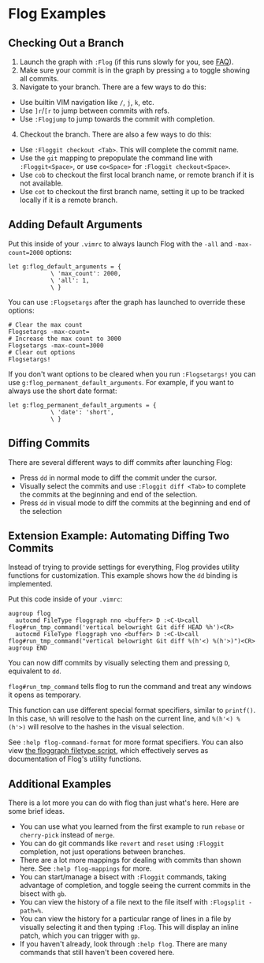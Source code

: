 # Flog Examples

## Checking Out a Branch

1. Launch the graph with `:Flog` (if this runs slowly for you, see [FAQ](FAQ.md)).
2. Make sure your commit is in the graph by pressing `a` to toggle showing all commits.
3. Navigate to your branch. There are a few ways to do this:
  - Use builtin VIM navigation like `/`, `j`, `k`, etc.
  - Use `]r`/`[r` to jump between commits with refs.
  - Use `:Flogjump` to jump towards the commit with completion.
4. Checkout the branch. There are also a few ways to do this:
  - Use `:Floggit checkout <Tab>`. This will complete the commit name.
  - Use the `git` mapping to prepopulate the command line with `:Floggit<Space>`, or use `co<Space>` for `:Floggit checkout<Space>`.
  - Use `cob` to checkout the first local branch name, or remote branch if it is not available.
  - Use `cot` to checkout the first branch name, setting it up to be tracked locally if it is a remote branch.

## Adding Default Arguments

Put this inside of your `.vimrc` to always launch Flog with the `-all` and `-max-count=2000` options:

```vim
let g:flog_default_arguments = {
            \ 'max_count': 2000,
            \ 'all': 1,
            \ }
```

You can use `:Flogsetargs` after the graph has launched to override these options:

```
# Clear the max count
Flogsetargs -max-count=
# Increase the max count to 3000
Flogsetargs -max-count=3000
# Clear out options
Flogsetargs!
```

If you don't want options to be cleared when you run `:Flogsetargs!` you can use `g:flog_permanent_default_arguments`.
For example, if you want to always use the short date format:

```vim
let g:flog_permanent_default_arguments = {
            \ 'date': 'short',
            \ }
```

## Diffing Commits

There are several different ways to diff commits after launching Flog:
  - Press `dd` in normal mode to diff the commit under the cursor.
  - Visually select the commits and use `:Floggit diff <Tab>` to complete the commits at the beginning and end of the selection.
  - Press `dd` in visual mode to diff the commits at the beginning and end of the selection

## Extension Example: Automating Diffing Two Commits

Instead of trying to provide settings for everything, Flog provides utility functions for customization.
This example shows how the `dd` binding is implemented.

Put this code inside of your `.vimrc`:

```vim
augroup flog
  autocmd FileType floggraph nno <buffer> D :<C-U>call flog#run_tmp_command('vertical belowright Git diff HEAD %h')<CR>
  autocmd FileType floggraph vno <buffer> D :<C-U>call flog#run_tmp_command("vertical belowright Git diff %(h'<) %(h'>)")<CR>
augroup END
```

You can now diff commits by visually selecting them and pressing `D`, equivalent to `dd`.

`flog#run_tmp_command` tells flog to run the command and treat any windows it opens as temporary.

This function can use different special format specifiers, similar to `printf()`.
In this case, `%h` will resolve to the hash on the current line, and `%(h'<) %(h'>)` will resolve to the hashes in the visual selection.

See `:help flog-command-format` for more format specifiers.
You can also view [the floggraph filetype script](https://github.com/rbong/vim-flog/blob/master/ftplugin/floggraph.vim), which effectively serves as documentation of Flog's utility functions.

## Additional Examples

There is a lot more you can do with flog than just what's here.
Here are some brief ideas.

- You can use what you learned from the first example to run `rebase` or `cherry-pick` instead of `merge`.
- You can do git commands like `revert` and `reset` using `:Floggit` completion, not just operations between branches.
- There are a lot more mappings for dealing with commits than shown here. See `:help flog-mappings` for more.
- You can start/manage a bisect with `:Floggit` commands, taking advantage of completion, and toggle seeing the current commits in the bisect with `gb`.
- You can view the history of a file next to the file itself with `:Flogsplit -path=%`.
- You can view the history for a particular range of lines in a file by visually selecting it and then typing `:Flog`.
  This will display an inline patch, which you can trigger with `gp`.
- If you haven't already, look through `:help flog`. There are many commands that still haven't been covered here.

